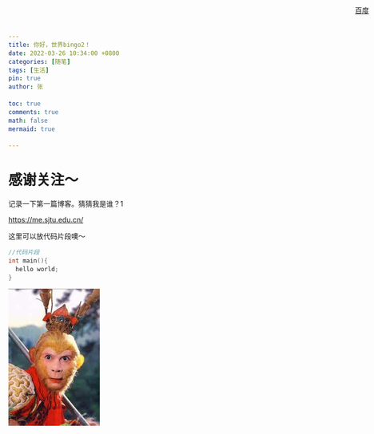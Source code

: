 ```yaml
---
title: 你好，世界bingo2！
date: 2022-03-26 10:34:00 +0800
categories: [随笔]
tags: [生活]
pin: true
author: 张

toc: true
comments: true
math: false
mermaid: true

---
```


# 感谢关注～ 
记录一下第一篇博客。猜猜我是谁？1

https://me.sjtu.edu.cn/

这里可以放代码片段噢～
```c++
//代码片段
int main(){
  hello world;
}
```
![image-wukong](/assets/blog_res/2021-03-30-hello-world.assets/wukong.jpg)


<style>
.right{
    position:absolute;
    right:10px;
    top:10px;
}
</style>
<a href="https://www.baidu.com" class="right" target="_blank">百度</a>